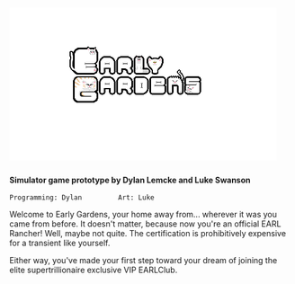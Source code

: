 # ![](https://github.com/DylanLem/Early-Gardens-2/blob/main/Assets/Resources/UI/TItlescreen/title.png?raw=true)

<b>Simulator game prototype by Dylan Lemcke and Luke Swanson</b>

    Programming: Dylan         Art: Luke


Welcome to Early Gardens, your home away from... wherever it was you came from before. It doesn't matter, because now you're an official EARL Rancher!
Well, maybe not quite. The certification is prohibitively expensive for a transient like yourself.

Either way, you've made your first step toward your dream of joining the elite supertrillionaire exclusive VIP EARLClub.

